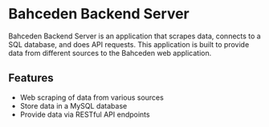 # Bahceden Backend Server

Bahceden Backend Server is an application that scrapes data, connects to a SQL database, and does API requests. This application is built to provide data from different sources to the Bahceden web application.

## Features

- Web scraping of data from various sources
- Store data in a MySQL database
- Provide data via RESTful API endpoints
